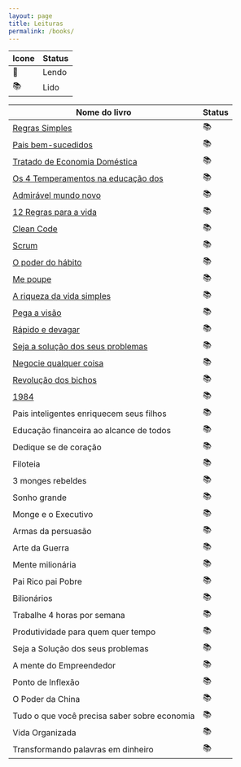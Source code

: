 ```yaml
---
layout: page
title: Leituras
permalink: /books/
---
```


| Icone     | Status      |
| ----------------------  | ----------- |
| 📖  | Lendo |
| 📚  | Lido |


| Nome do livro      | Status      |
| ----------------------  | ----------- |
| [Regras Simples](https://m.media-amazon.com/images/I/41zn5wTdCqL.jpg) | 📚  |
| [Pais bem-sucedidos](https://m.media-amazon.com/images/I/41q+8pEpepL._SX327_BO1,204,203,200_.jpg) | 📚 |
| [Tratado de Economia Doméstica](https://m.media-amazon.com/images/I/81-ZSu54WwL.jpg) | 📚 |
| [Os 4 Temperamentos na educação dos ](https://http2.mlstatic.com/D_NQ_NP_765629-MLB49957067293_052022-O.jpg) | 📚 |
| [Admirável mundo novo](https://m.media-amazon.com/images/I/61hOp6UFvCL.jpg) | 📚 |
| [12 Regras para a vida](https://images-na.ssl-images-amazon.com/images/I/41XbfSiYscL._SX348_BO1,204,203,200_.jpg) | 📚 |
| [Clean Code](https://images-na.ssl-images-amazon.com/images/I/41xShlnTZTL._SX376_BO1,204,203,200_.jpg)  | 📚 |
| [Scrum](https://images-na.ssl-images-amazon.com/images/I/514ZCPRQ-bL._SX337_BO1,204,203,200_.jpg) | 📚 |
| [O poder do hábito](https://images-na.ssl-images-amazon.com/images/I/81XTXQEVPlL.jpg) | 📚 |
| [Me poupe](https://images-americanas.b2w.io/produtos/133570824/imagens/livro-me-poupe-10-passos-para-nunca-mais-faltar-dinheiro-no-seu-bolso/133570824_1_large.jpg)| 📚 |
| [A riqueza da vida simples](https://images-americanas.b2w.io/produtos/134311040/imagens/livro-a-riqueza-da-vida-simples-como-escolhas-mais-inteligentes-podem-antecipar-a-conquista-dos-seus-sonhos/134311040_1_xlarge.jpg)| 📚 |
| [Pega a visão](https://images-na.ssl-images-amazon.com/images/I/710fUJUnpOL.jpg)| 📚 |
| [Rápido e devagar](https://images-na.ssl-images-amazon.com/images/I/31UDNUTPfJL._SX346_BO1,204,203,200_.jpg) | 📚 |
| [Seja a solução dos seus problemas](https://images-na.ssl-images-amazon.com/images/I/919NREbZb0L.jpg)| 📚 |
| [Negocie qualquer coisa](https://images-na.ssl-images-amazon.com/images/I/71M8uuTqyHL.jpg) | 📚 |
| [Revolução dos bichos](https://images-na.ssl-images-amazon.com/images/I/91BsZhxCRjL.jpg)  | 📚 |
| [1984](https://images-na.ssl-images-amazon.com/images/I/81EStZoMf7L.jpg) | 📚 |
| Pais inteligentes enriquecem seus filhos| 📚 |
| Educação financeira ao alcance de todos| 📚 |
| Dedique se de coração | 📚 |
| Filoteia  | 📚 |
| 3 monges rebeldes  | 📚 |
| Sonho grande  | 📚 |
| Monge e o Executivo | 📚 |
| Armas da persuasão | 📚 |
| Arte da Guerra  | 📚 |
| Mente milionária  | 📚 |
| Pai Rico pai Pobre | 📚 |
| Bilionários | 📚 |
| Trabalhe 4 horas por semana  | 📚 |
| Produtividade para quem quer tempo | 📚 |
| Seja a Solução dos seus problemas | 📚 |
| A mente do Empreendedor | 📚 |
| Ponto de Inflexão | 📚 |
| O Poder da China | 📚 |
| Tudo o que você precisa saber sobre economia  | 📚 |
| Vida Organizada  | 📚 |
| Transformando palavras em dinheiro  | 📚 |
